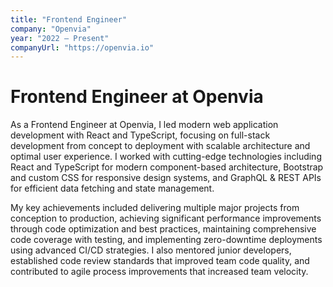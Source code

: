 ```yaml
---
title: "Frontend Engineer"
company: "Openvia"
year: "2022 — Present"
companyUrl: "https://openvia.io"
---
```


# Frontend Engineer at Openvia

As a Frontend Engineer at Openvia, I led modern web application development with React and TypeScript, focusing on full-stack development from concept to deployment with scalable architecture and optimal user experience. I worked with cutting-edge technologies including React and TypeScript for modern component-based architecture, Bootstrap and custom CSS for responsive design systems, and GraphQL & REST APIs for efficient data fetching and state management.

My key achievements included delivering multiple major projects from conception to production, achieving significant performance improvements through code optimization and best practices, maintaining comprehensive code coverage with testing, and implementing zero-downtime deployments using advanced CI/CD strategies. I also mentored junior developers, established code review standards that improved team code quality, and contributed to agile process improvements that increased team velocity.
